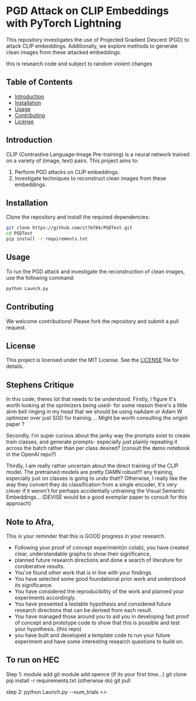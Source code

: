 # PGD Attack on CLIP Embeddings with PyTorch Lightning

This repository investigates the use of Projected Gradient Descent (PGD) to attack CLIP embeddings. Additionally, we explore methods to generate clean images from these attacked embeddings.

this is research code and subject to random violent changes
## Table of Contents
- [Introduction](#introduction)
- [Installation](#installation)
- [Usage](#usage)
- [Contributing](#contributing)
- [License](#license)

## Introduction
CLIP (Contrastive Language–Image Pre-training) is a neural network trained on a variety of (image, text) pairs. This project aims to:
1. Perform PGD attacks on CLIP embeddings.
2. Investigate techniques to reconstruct clean images from these embeddings.

## Installation
Clone the repository and install the required dependencies:
```bash
git clone https://github.com/st7m784/PGDTest.git
cd PGDTest
pip install -r requirements.txt
```

## Usage
To run the PGD attack and investigate the reconstruction of clean images, use the following command:
```bash
python Launch.py
```

## Contributing
We welcome contributions! Please fork the repository and submit a pull request.

## License
This project is licensed under the MIT License. See the [LICENSE](LICENSE) file for details.

## Stephens Critique 

In this code, theres  lot that needs to be understood. Firstly, I figure It's worth looking at the oprimizers being used- for some reason there's  a little alrm bell ringing in my head that we should be using naAdam or Adam W optimizer over just SGD for training.... Might be worth consulting the originl paper ?

Secondly, I'm super curious about the janky way the prompts exist to create train classes, and generate prompts- especially just plainly repeating it across the batch rather than per class desired? (consult the demo notebook in the OpenAI repo?)

Thirdly, I am really rather uncertain about the direct training of the CLIP model. The pretrained models are pretty DAMN robust!!! any training, especially just on classes is going to undo that!? Otherwise, I really like the way they convert they do classification from a single encoder, it's very clever if it weren't for perhaps accidentally untraining the Visual Semantic Embeddings... (DEVISE would be a good exemplar paper to consult for this approach)

## Note to Afra, 

This is your reminder that this is GOOD progress in your research. 

- Following your proof of concept experiment(in colab), you have created clear, understandable graphs to show their significance, 
-  planned future research directions and done a search of literature for coroberative results.
- You've found other work that is in line with your findings. 
- You have selected some good foundational prior work and understood its significance.
- You have considered the reproducibility of the work and planned your experiments accordingly. 
- You have presented a testable hypothesis and considered future research directions that can be derived from each result.
- You have managed those around you to aid you in developing fast proof of concept and prototype code to show that this is possible and test your hypothesis. (this repo)
- you have built and developed a template code to run your future experiment and have some interesting research questions to build on. 

## To run on HEC

Step 1:
module add git
module add opence
(if its your first time...)
    git clone <repo>
    pip install -r requirements.txt
(otherwise do)
git pull

step 2:
python Launch.py --num_trials <>

